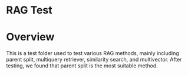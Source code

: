 # RAG Test

# Overview

This is a test folder used to test various RAG methods, mainly including parent split, multiquery retriever, similarity search, and multivector. After testing, we found that parent split is the most suitable method.

